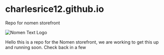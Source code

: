 # charlesrice12.github.io
Repo for nomen storefront


<!DOCTYPE html>
<head>
  <meta charset = "utf-8">
  <meta name ="description" content = "NomenClature">
  
  <title>NomenClature</title>
  <img src = "charlesrice12.github.io/NoMenLogo.png" alt = "Nomen Text Logo">
  </head>
  
  <body>
  
  <p> Hello this is a repo for the Nomen storefront, we are working to get this up and running soon. Check back in a few </p>
  <p id ="ascript">  <script>  </script>  </p>
  
  </body>
  
  </html>
